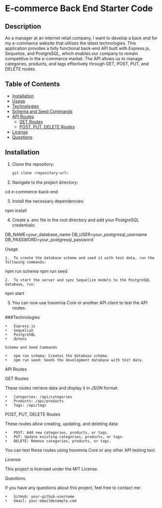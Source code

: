 # E-commerce Back End Starter Code


## Description
As a manager at an internet retail company, I want to develop a back end for my e-commerce website that utilizes the latest technologies. This application provides a fully functional back-end API built with Express.js, Sequelize, and PostgreSQL, which enables our company to remain competitive in the e-commerce market. The API allows us to manage categories, products, and tags effectively through GET, POST, PUT, and DELETE routes.

## Table of Contents
- [Installation](#installation)
- [Usage](#usage)
- [Technologies](#technologies)
- [Schema and Seed Commands](#schema-and-seed-commands)
- [API Routes](#api-routes)
  - [GET Routes](#get-routes)
  - [POST, PUT, DELETE Routes](#post-put-delete-routes)
- [License](#license)
- [Questions](#questions)

## Installation
1. Clone the repository:
   ```bash
   git clone <repository-url>

2.	Navigate to the project directory:

   cd e-commerce-back-end

3.	Install the necessary dependencies: 

npm install

4.	Create a .env file in the root directory and add your PostgreSQL credentials:

DB_NAME=your_database_name
DB_USER=your_postgresql_username
DB_PASSWORD=your_postgresql_password

Usage

	1.	To create the database schema and seed it with test data, run the following commands:

npm run schema
npm run seed

	2.	To start the server and sync Sequelize models to the PostgreSQL database, run:

npm start

3.	You can now use Insomnia Core or another API client to test the API routes.

###Technologies

	•	Express.js
	•	Sequelize
	•	PostgreSQL
	•	dotenv

    Schema and Seed Commands

	•	npm run schema: Creates the database schema.
	•	npm run seed: Seeds the development database with test data.

API Routes

GET Routes

These routes retrieve data and display it in JSON format:

	•	Categories: /api/categories
	•	Products: /api/products
	•	Tags: /api/tags

POST, PUT, DELETE Routes

These routes allow creating, updating, and deleting data:

	•	POST: Add new categories, products, or tags.
	•	PUT: Update existing categories, products, or tags.
	•	DELETE: Remove categories, products, or tags.

You can test these routes using Insomnia Core or any other API testing tool.

License

This project is licensed under the MIT License.

Questions

If you have any questions about this project, feel free to contact me:

	•	GitHub: your-github-username
	•	Email: your-email@example.com